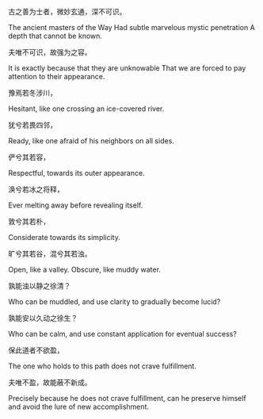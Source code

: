 古之善为士者，微妙玄通，深不可识。

The ancient masters of the Way Had subtle marvelous mystic penetration A depth that cannot be known.

夫唯不可识，故强为之容。

It is exactly because that they are unknowable That we are forced to pay attention to their appearance.

豫焉若冬涉川，

Hesitant, like one crossing an ice-covered river.

犹兮若畏四邻，

Ready, like one afraid of his neighbors on all sides.

俨兮其若容，

Respectful, towards its outer appearance.

涣兮若冰之将释，

Ever melting away before revealing itself.

敦兮其若朴，

Considerate towards its simplicity.

旷兮其若谷，混兮其若浊。

Open, like a valley. Obscure, like muddy water.

孰能浊以静之徐清？

Who can be muddled, and use clarity to gradually become lucid?

孰能安以久动之徐生？

Who can be calm, and use constant application for eventual success?

保此道者不欲盈，

The one who holds to this path does not crave fulfillment.

夫唯不盈，故能蔽不新成。

Precisely because he does not crave fulfillment, can he preserve himself and avoid the lure of new accomplishment.
